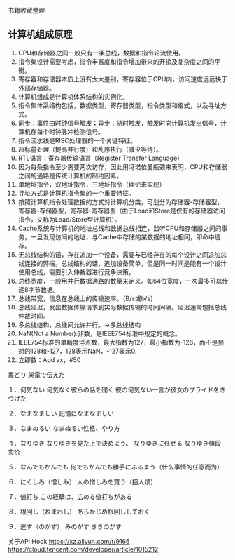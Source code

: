 书籍收藏整理


## 计算机组成原理

1. CPU和存储器之间一般只有一条总线，数据和指令轮流使用。
2. 指令集设计需要考虑，指令丰富度和指令增加带来的开销及复杂度之间的平衡。
3. 寄存器和存储器本质上没有太大差别，寄存器位于CPU内，访问速度远远快于外部存储器。
4. 计算机组成是计算机体系结构的实例化。
5. 指令集体系结构包括，数据类型，寄存器类型，指令类型和格式，以及寻址方式。
6. 同步：事件由时钟信号触发；异步：随时触发，触发时向计算机发出信号，计算机在每个时钟脉冲检测信号。
7. 指令流水线是RISC处理器的一个关键特征。
8. 超标量处理（提高并行度）和乱序执行（减少等待）。
9. RTL语言：寄存器传输语言（Register Transfer Language）
10. 因为每条指令至少需要两次访存，因此用冯诺依曼瓶颈来表明，CPU和存储器之间的通路是传统计算机的制约因素。
11. 单地址指令，双地址指令，三地址指令（理论未实现）
12. 寻址方式是计算机指令集的一个重要特征。
13. 按照计算机指令处理数据的方式对计算机分类，可划分为存储器-存储器型，寄存器-存储器型，寄存器-寄存器型（由于Load和Store是仅有的存储器访问指令，又称为Load/Store型计算机）。
14. Cache系统与计算机的地址总线和数据总线相连，监听CPU和存储器之间的事务，一旦发现访问的地址，与Cache中存储的某数据的地址相同，即命中缓存。
15. 无总线结构的话，存在追加一个设备，需要与已经存在的每个设计之间追加总线连接的弊端。总线结构的话，追加设备简单，但是同一时间是能有一个设计使用总线，需要引入仲裁器进行竞争决策。
16. 总线宽度，一般用并行数据通路的数量来定义。如64位宽度，一次最多可以传递8字节数据。
17. 总线带宽，信息在总线上的传输速率。（B/s或b/s）
18. 总线延迟，发出数据传输请求到实际数据传输的时间间隔。延迟通常包括总线仲裁时间。
19. 多总线结构，总线间允许并行。→多总线结构
20. NaN(Not a Number):非数，是IEEE754标准中规定的概念。
21. IEEE754标准的单精度浮点数，最大指数为127，最小指数为-126，而不是预想的128和-127，128表示NaN，-127表示0.
22. 立即数：Add ax，#50




裏どり
架電で伝えた





１．何気ない
何気なく彼らの話を聞く
彼の何気ない一言が彼女のプライドをきづけた

２．なまなましい
記憶になまなましい

３．なまぬるい
なまぬるい性格、やり方

４．なりゆき
なりゆきを見た上で決めよう。
なりゆきに任せる
なりゆき値段　实价

５．なんでもかんでも
何でもかんでも勝手にふるまう（什么事情的任意而为）

６．にくしみ（憎しみ）
人の憎しみを買う（招人烦）

７．値打ち
この経験は、広める値打ちがある


８．根回し（ねまわし）
あらかじめ根回ししておく

９．逃す（のがす）
みのがす
ききのがす





关于API Hook
https://xz.aliyun.com/t/9166
https://cloud.tencent.com/developer/article/1015212


